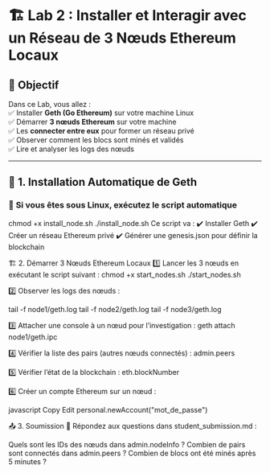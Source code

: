 # 🏗️ Lab 2 : Installer et Interagir avec un Réseau de 3 Nœuds Ethereum Locaux

## 🎯 Objectif  
Dans ce Lab, vous allez :  
✅ Installer **Geth (Go Ethereum)** sur votre machine Linux  
✅ Démarrer **3 nœuds Ethereum** sur votre machine  
✅ Les **connecter entre eux** pour former un réseau privé  
✅ Observer comment les blocs sont minés et validés  
✅ Lire et analyser les logs des nœuds  

---

## 🚀 **1. Installation Automatique de Geth**  

### 📌 **Si vous êtes sous Linux, exécutez le script automatique**  


chmod +x install_node.sh
./install_node.sh
Ce script va :
✔️ Installer Geth
✔️ Créer un réseau Ethereum privé
✔️ Générer une genesis.json pour définir la blockchain

🏗 2. Démarrer 3 Nœuds Ethereum Locaux
1️⃣ Lancer les 3 nœuds en exécutant le script suivant :
chmod +x start_nodes.sh
./start_nodes.sh

2️⃣ Observer les logs des nœuds :

tail -f node1/geth.log
tail -f node2/geth.log
tail -f node3/geth.log

3️⃣ Attacher une console à un nœud pour l’investigation :
geth attach node1/geth.ipc

4️⃣ Vérifier la liste des pairs (autres nœuds connectés) :
admin.peers

5️⃣ Vérifier l’état de la blockchain :
eth.blockNumber

6️⃣ Créer un compte Ethereum sur un nœud :

javascript
Copy
Edit
personal.newAccount("mot_de_passe")


📤 3. Soumission
📌 Répondez aux questions dans student_submission.md :

Quels sont les IDs des nœuds dans admin.nodeInfo ?
Combien de pairs sont connectés dans admin.peers ?
Combien de blocs ont été minés après 5 minutes ?
